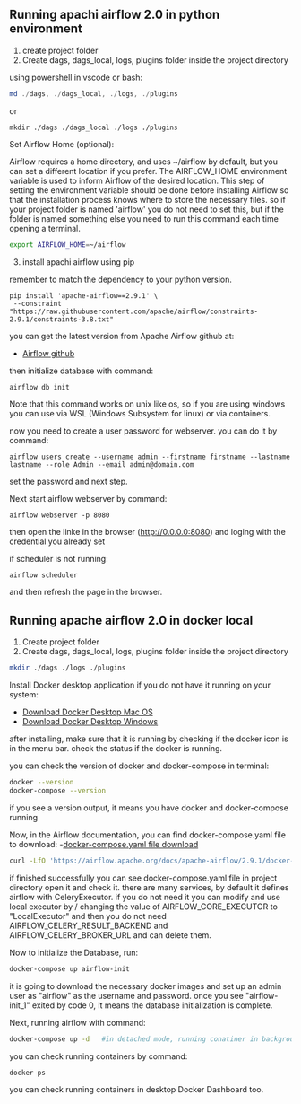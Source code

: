 ## Running apachi airflow 2.0 in python environment

1. create project folder
2. Create dags, dags_local, logs, plugins folder inside the project directory

using powershell in vscode or bash:
```powershell
md ./dags, ./dags_local, ./logs, ./plugins
```
or
```
mkdir ./dags ./dags_local ./logs ./plugins
```
Set Airflow Home (optional):

Airflow requires a home directory, and uses ~/airflow by default, but you can set a different location if you prefer. The AIRFLOW_HOME environment variable is used to inform Airflow of the desired location. This step of setting the environment variable should be done before installing Airflow so that the installation process knows where to store the necessary files.
so if your project folder is named 'airflow' you do not need to set this, but if the folder is named something else you need to run this command each time opening a terminal.

```bash
export AIRFLOW_HOME=~/airflow
```

3. install apachi airflow using pip

remember to match the dependency to your python version.
```
pip install 'apache-airflow==2.9.1' \
 --constraint "https://raw.githubusercontent.com/apache/airflow/constraints-2.9.1/constraints-3.8.txt"
```
you can get the latest version from Apache Airflow github at:

- [Airflow github](https://github.com/apache/airflow)

then initialize database with command:
```
airflow db init
```
Note that this command works on unix like os, so if you are using windows you can use via WSL (Windows Subsystem for linux) or via containers.

now you need to create a user password for webserver. you can do it by command:

```
airflow users create --username admin --firstname firstname --lastname lastname --role Admin --email admin@domain.com
```
set the password and next step.

Next start airflow webserver by command:

```
airflow webserver -p 8080
```
then open the linke in the browser (http://0.0.0.0:8080)
and loging with the credential you already set

if scheduler is not running:

```bash
airflow scheduler
```
and then refresh the page in the browser.

## Running apache airflow 2.0 in docker local

1. Create project folder
2. Create dags, dags_local, logs, plugins folder inside the project directory

```bash
mkdir ./dags ./logs ./plugins
```

Install Docker desktop application if you do not have it running on your system:

- [Download Docker Desktop Mac OS](https://hub.docker.com/editions/community/docker-ce-desktop-mac)
- [Download Docker Desktop Windows](https://hub.docker.com/editions/community/docker-ce-desktop-windows)

after installing, make sure that it is running by checking if the docker icon is in the menu bar. check the status if the docker is running.

you can check the version of docker and docker-compose in terminal:
```bash
docker --version
docker-compose --version
```
if you see a version output, it means you have docker and docker-compose running

Now, in the Airflow documentation, you can find docker-compose.yaml file to download:
-[docker-compose.yaml file download](https://airflow.apache.org/docs/apache-airflow/stable/howto/docker-compose/index.html#fetching-docker-compose-yaml)

```bash
curl -LfO 'https://airflow.apache.org/docs/apache-airflow/2.9.1/docker-compose.yaml'
```
if finished successfully you can see docker-compose.yaml file in project directory
open it and check it. there are many services, by default it defines airflow with CeleryExecutor. if you do not need it you can modify and use local executor by /
changing the value of AIRFLOW_CORE_EXECUTOR to "LocalExecutor" and then you do not need AIRFLOW_CELERY_RESULT_BACKEND and AIRFLOW_CELERY_BROKER_URL and can delete them.

Now to initialize the Database, run:

```bash
docker-compose up airflow-init
```
it is going to download the necessary docker images and set up an admin user as "airflow" as the username and password.
once you see "airflow-init_1" exited by code 0, it means the database initialization is complete.

Next, running airflow with command:
```bash
docker-compose up -d   #in detached mode, running conatiner in background
```
you can check running containers by command:
```bash
docker ps
```
you can check running containers in desktop Docker Dashboard too.

